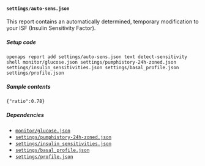 #### `settings/auto-sens.json`
This report contains an automatically determined, temporary modification to your ISF (Insulin Sensitivity Factor).
##### Setup code
`openaps report add settings/auto-sens.json text detect-sensitivity shell monitor/glucose.json settings/pumphistory-24h-zoned.json settings/insulin_sensitivities.json settings/basal_profile.json settings/profile.json`
##### Sample contents
`{"ratio":0.78}`
##### Dependencies
* [`monitor/glucose.json`](openaps/openaps-report-monitor-glucose.md)
* [`settings/pumphistory-24h-zoned.json`](openaps/openaps-report-settings-pumphistory-24h-zoned.md)
* [`settings/insulin_sensitivities.json`](openaps/openaps-report-settings-insulin_sensitivities.md)
* [`settings/basal_profile.json`](openaps/openaps-report-settings-basal_profile.md)
* [`settings/profile.json`](openaps/openaps-report-settings-profile.md)
